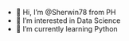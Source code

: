 - 👋 Hi, I’m @Sherwin78 from PH
- 👀 I’m interested in Data Science
- 🌱 I’m currently learning Python

<!---
Sherwin78/Sherwin78 is a ✨ special ✨ repository because its `README.md` (this file) appears on your GitHub profile.
You can click the Preview link to take a look at your changes.
--->
